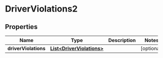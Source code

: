 

# DriverViolations2


## Properties

| Name | Type | Description | Notes |
|------------ | ------------- | ------------- | -------------|
|**driverViolations** | [**List&lt;DriverViolations&gt;**](DriverViolations.md) |  |  [optional] |



